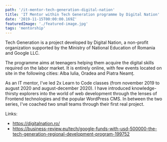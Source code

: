 ```yaml
---
path: '/it-mentor-tech-generation-digital-nation'
title: 'IT Mentor within Tech Generation programme by Digital Nation'
date: '2019-11-15T00:00:00.169Z'
featuredImage: './featured-image.jpg'
tags: 'mentorship'
---
```


Tech Generation is a project developed by Digital Nation, a non-profit organization supported by the Ministry of National Education of Romania and Google LLC.

The programme aims at teenagers helping them acquire the digital skills required on the labor market.
It is entirely online, with few events located on site in the following cities: Alba Iulia, Oradea and Piatra Neamț.

As an IT mentor, I've led 2x Learn to Code classes (from november 2019 to august 2020 and august-december 2020). I have introduced knowledge-thirsty explorers into the world of web development through the lenses of Frontend technologies and the popular WordPress CMS.
In between the two series, I've coached two small teams through their first real project.

Links:
- <https://digitalnation.ro/>
- <https://business-review.eu/tech/google-funds-with-usd-500000-the-tech-generation-regional-development-program-199752>
